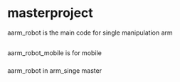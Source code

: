# masterproject
aarm_robot is the main code for single manipulation arm

##
aarm_robot_mobile is for mobile 
###

aarm_robot in arm_singe master
